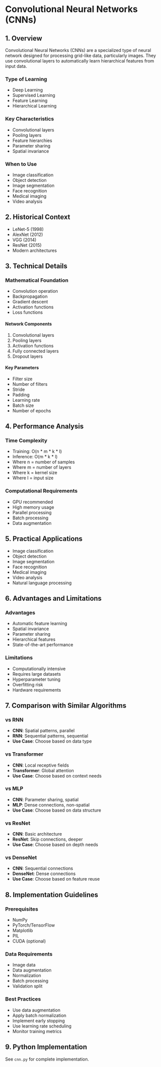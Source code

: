 # Convolutional Neural Networks (CNNs)

## 1. Overview
Convolutional Neural Networks (CNNs) are a specialized type of neural network designed for processing grid-like data, particularly images. They use convolutional layers to automatically learn hierarchical features from input data.

### Type of Learning
- Deep Learning
- Supervised Learning
- Feature Learning
- Hierarchical Learning

### Key Characteristics
- Convolutional layers
- Pooling layers
- Feature hierarchies
- Parameter sharing
- Spatial invariance

### When to Use
- Image classification
- Object detection
- Image segmentation
- Face recognition
- Medical imaging
- Video analysis

## 2. Historical Context
- LeNet-5 (1998)
- AlexNet (2012)
- VGG (2014)
- ResNet (2015)
- Modern architectures

## 3. Technical Details

### Mathematical Foundation
- Convolution operation
- Backpropagation
- Gradient descent
- Activation functions
- Loss functions

#### Network Components
1. Convolutional layers
2. Pooling layers
3. Activation functions
4. Fully connected layers
5. Dropout layers

#### Key Parameters
- Filter size
- Number of filters
- Stride
- Padding
- Learning rate
- Batch size
- Number of epochs

## 4. Performance Analysis

### Time Complexity
- Training: O(n * m * k * l)
- Inference: O(m * k * l)
- Where n = number of samples
- Where m = number of layers
- Where k = kernel size
- Where l = input size

### Computational Requirements
- GPU recommended
- High memory usage
- Parallel processing
- Batch processing
- Data augmentation

## 5. Practical Applications
- Image classification
- Object detection
- Image segmentation
- Face recognition
- Medical imaging
- Video analysis
- Natural language processing

## 6. Advantages and Limitations

### Advantages
- Automatic feature learning
- Spatial invariance
- Parameter sharing
- Hierarchical features
- State-of-the-art performance

### Limitations
- Computationally intensive
- Requires large datasets
- Hyperparameter tuning
- Overfitting risk
- Hardware requirements

## 7. Comparison with Similar Algorithms

### vs RNN
- **CNN**: Spatial patterns, parallel
- **RNN**: Sequential patterns, sequential
- **Use Case**: Choose based on data type

### vs Transformer
- **CNN**: Local receptive fields
- **Transformer**: Global attention
- **Use Case**: Choose based on context needs

### vs MLP
- **CNN**: Parameter sharing, spatial
- **MLP**: Dense connections, non-spatial
- **Use Case**: Choose based on data structure

### vs ResNet
- **CNN**: Basic architecture
- **ResNet**: Skip connections, deeper
- **Use Case**: Choose based on depth needs

### vs DenseNet
- **CNN**: Sequential connections
- **DenseNet**: Dense connections
- **Use Case**: Choose based on feature reuse

## 8. Implementation Guidelines

### Prerequisites
- NumPy
- PyTorch/TensorFlow
- Matplotlib
- PIL
- CUDA (optional)

### Data Requirements
- Image data
- Data augmentation
- Normalization
- Batch processing
- Validation split

### Best Practices
- Use data augmentation
- Apply batch normalization
- Implement early stopping
- Use learning rate scheduling
- Monitor training metrics

## 9. Python Implementation
See `cnn.py` for complete implementation. 